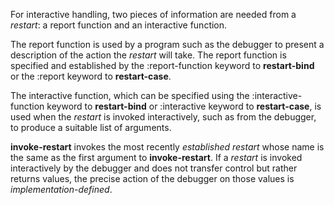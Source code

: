  

For interactive handling, two pieces of information are needed from a *restart*: a report function and an interactive function. 

The report function is used by a program such as the debugger to present a description of the action the *restart* will take. The report function is specified and established by the :report-function keyword to **restart-bind** or the :report keyword to **restart-case**. 

The interactive function, which can be specified using the :interactive-function keyword to **restart-bind** or :interactive keyword to **restart-case**, is used when the *restart* is invoked interactively, such as from the debugger, to produce a suitable list of arguments. 

**invoke-restart** invokes the most recently *established restart* whose name is the same as the first argument to **invoke-restart**. If a *restart* is invoked interactively by the debugger and does not transfer control but rather returns values, the precise action of the debugger on those values is *implementation-defined*. 

